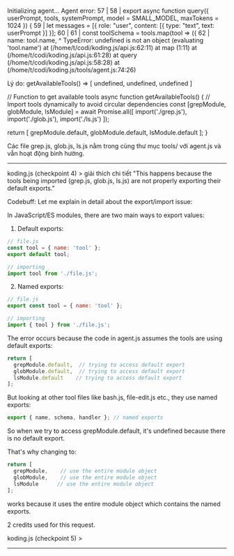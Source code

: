 Initializing agent...
Agent error: 57 |
58 | export async function query({ userPrompt, tools, systemPrompt, model = SMALL_MODEL, maxTokens = 1024 }) {
59 |   let messages = [{ role: "user", content: [{ type: "text", text: userPrompt }] }];
60 |
61 |   const toolSchema = tools.map(tool => ({
62 |     name: tool.name,
               ^
TypeError: undefined is not an object (evaluating 'tool.name')
      at <anonymous> (/home/t/codi/koding.js/api.js:62:11)
      at map (1:11)
      at <anonymous> (/home/t/codi/koding.js/api.js:61:28)
      at query (/home/t/codi/koding.js/api.js:58:28)
      at <anonymous> (/home/t/codi/koding.js/tools/agent.js:74:26)


Lý do:
getAvailableTools() => [ undefined, undefined, undefined ]

// Function to get available tools
async function getAvailableTools() {
  // Import tools dynamically to avoid circular dependencies
  const [grepModule, globModule, lsModule] = await Promise.all([
    import('./grep.js'),
    import('./glob.js'),
    import('./ls.js')
  ]);
  
  return [
    grepModule.default,
    globModule.default,
    lsModule.default
  ];
}

Các file grep.js, glob.js, ls.js nằm trong cùng thư mục tools/ với agent.js và vẫn hoạt động bình hường.


---

koding.js (checkpoint 4) > giải thích chi tiết "This happens because the tools being imported (grep.js, glob.js, ls.js) are not properly exporting their default exports."

Codebuff: Let me explain in detail about the export/import issue:

In JavaScript/ES modules, there are two main ways to export values:

1. Default exports:
```javascript
// file.js
const tool = { name: 'tool' };
export default tool;

// importing
import tool from './file.js';
```

2. Named exports:
```javascript
// file.js
export const tool = { name: 'tool' };

// importing
import { tool } from './file.js';
```

The error occurs because the code in agent.js assumes the tools are using default exports:
```javascript
return [
  grepModule.default,  // trying to access default export
  globModule.default,  // trying to access default export 
  lsModule.default    // trying to access default export
];
```

But looking at other tool files like bash.js, file-edit.js etc., they use named exports:
```javascript
export { name, schema, handler }; // named exports
```

So when we try to access grepModule.default, it's undefined because there is no default export.

That's why changing to:
```javascript
return [
  grepModule,    // use the entire module object
  globModule,    // use the entire module object
  lsModule      // use the entire module object
];
```

works because it uses the entire module object which contains the named exports.


2 credits used for this request.

koding.js (checkpoint 5) >

---


